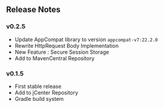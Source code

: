 ## Release Notes

### v0.2.5
- Update AppCompat library to version `appcompat-v7:22.2.0`
- Rewrite HttpRequest Body Implementation
- New Feature : Secure Session Storage
- Add to MavenCentral Repository

### v0.1.5
- First stable release
- Add to jCenter Repository
- Gradle build system
